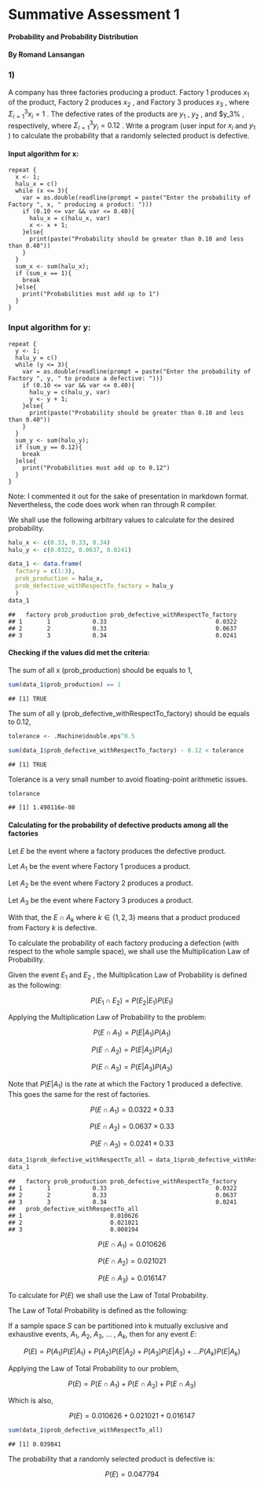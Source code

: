 Summative Assessment 1
================

#### Probability and Probability Distribution

#### By Romand Lansangan

### 1)

A company has three factories producing a product. Factory 1 produces
$x_1$ of the product, Factory 2 produces $x_2$ , and Factory 3 produces
$x_3$ , where $\Sigma_{i=1}^3x_i = 1$ . The defective rates of the
products are $y_1$ , $y_2$ , and \$y_3% , respectively, where
$\Sigma_{i=1}^3y_i = 0.12$ . Write a program (user input for $x_i$ and
$y_1$ ) to calculate the probability that a randomly selected product is
defective.

#### Input algorithm for x:

    repeat {
      x <- 1;
      halu_x = c()
      while (x <= 3){
        var = as.double(readline(prompt = paste("Enter the probability of Factory ", x, " producing a product: ")))
        if (0.10 <= var && var <= 0.40){
          halu_x = c(halu_x, var)
          x <- x + 1;
        }else{
          print(paste("Probability should be greater than 0.10 and less than 0.40"))
        }
      }
      sum_x <- sum(halu_x);
      if (sum_x == 1){
        break
      }else{
        print("Probabilities must add up to 1")
      }
    }

### Input algorithm for y:

    repeat {
      y <- 1;
      halu_y = c()
      while (y <= 3){
        var = as.double(readline(prompt = paste("Enter the probability of Factory ", y, " to produce a defective: ")))
        if (0.10 <= var && var <= 0.40){
          halu_y = c(halu_y, var)
          y <- y + 1;
        }else{
          print(paste("Probability should be greater than 0.10 and less than 0.40"))
        }
      }
      sum_y <- sum(halu_y);
      if (sum_y == 0.12){
        break
      }else{
        print("Probabilities must add up to 0.12")
      }
    }

Note: I commented it out for the sake of presentation in markdown
format. Nevertheless, the code does work when ran through R compiler.

We shall use the following arbitrary values to calculate for the desired
probability.

``` r
halu_x <- c(0.33, 0.33, 0.34)
halu_y <- c(0.0322, 0.0637, 0.0241)
```

``` r
data_1 <- data.frame(
  factory = c(1:3),
  prob_production = halu_x,
  prob_defective_withRespectTo_factory = halu_y
  )
data_1
```

    ##   factory prob_production prob_defective_withRespectTo_factory
    ## 1       1            0.33                               0.0322
    ## 2       2            0.33                               0.0637
    ## 3       3            0.34                               0.0241

#### Checking if the values did met the criteria:

The sum of all x (prob_production) should be equals to 1,

``` r
sum(data_1$prob_production) == 1
```

    ## [1] TRUE

The sum of all y (prob_defective_withRespectTo_factory) should be equals
to 0.12,

``` r
tolerance <- .Machine$double.eps^0.5

sum(data_1$prob_defective_withRespectTo_factory) - 0.12 < tolerance
```

    ## [1] TRUE

Tolerance is a very small number to avoid floating-point arithmetic
issues.

``` r
tolerance
```

    ## [1] 1.490116e-08

#### Calculating for the probability of defective products among all the factories

Let $E$ be the event where a factory produces the defective product.

Let $A_1$ be the event where Factory 1 produces a product.

Let $A_2$ be the event where Factory 2 produces a product.

Let $A_3$ be the event where Factory 3 produces a product.

With that, the $E \cap A_k$ where $k \in \{1,2,3\}$ means that a product
produced from Factory $k$ is defective.

To calculate the probability of each factory producing a defection (with
respect to the whole sample space), we shall use the Multiplication Law
of Probability.

Given the event $E_1$ and $E_2$ , the Multiplication Law of Probability
is defined as the following:

$$
P(E_{1} \cap E_{2}) = P(E_{2}|E_{1})P(E_{1})
$$

Applying the Multiplication Law of Probability to the problem:

$$
P(E \cap A_1) = P(E|A_1)P(A_1)
$$

$$
P(E \cap A_2) = P(E|A_2)P(A_2)
$$

$$
P(E \cap A_3) = P(E|A_3)P(A_3)
$$

Note that $P(E|A_1)$ is the rate at which the Factory 1 produced a
defective. This goes the same for the rest of factories.

$$
P(E \cap A_1) = 0.0322 \times 0.33
$$

$$
P(E \cap A_2) = 0.0637 \times 0.33
$$

$$
P(E \cap A_3) = 0.0241 \times 0.33
$$

``` r
data_1$prob_defective_withRespectTo_all = data_1$prob_defective_withRespectTo_factory * data_1$prob_production
data_1
```

    ##   factory prob_production prob_defective_withRespectTo_factory
    ## 1       1            0.33                               0.0322
    ## 2       2            0.33                               0.0637
    ## 3       3            0.34                               0.0241
    ##   prob_defective_withRespectTo_all
    ## 1                         0.010626
    ## 2                         0.021021
    ## 3                         0.008194

$$
P(E \cap A_1) = 0.010626
$$

$$
P(E \cap A_2) = 0.021021
$$

$$
P(E \cap A_3) = 0.016147
$$

To calculate for $P(E)$ we shall use the Law of Total Probability.

The Law of Total Probability is defined as the following:

If a sample space $S$ can be partitioned into k mutually exclusive and
exhaustive events, $A_{1}$, $A_{2}$, $A_{3}$, … , $A_{k}$, then for any
event $E$:

$$
P(E) = P(A_{1})P(E|A_{1}) + P(A_{2})P(E|A_{2}) + P(A_{3})P(E|{A_{3}}) + ... P(A_{k})P(E|A_{k})
$$

Applying the Law of Total Probability to our problem,

$$
P(E) = P(E \cap A_1) + P(E \cap A_2) + P(E \cap A_3)
$$

Which is also,

$$
P(E) = 0.010626 + 0.021021 + 0.016147
$$

``` r
sum(data_1$prob_defective_withRespectTo_all)
```

    ## [1] 0.039841

The probability that a randomly selected product is defective is:

$$
P(E) = 0.047794
$$
